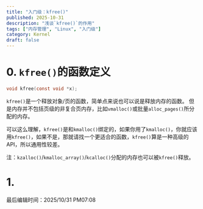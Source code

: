 ```yaml
---
title: "入门级：kfree()"
published: 2025-10-31
description: "浅谈`kfree()`的作用"
tags: ["内存管理", "Linux", "入门级"]
category: Kernel
draft: false
---
```


# 0. `kfree()`的函数定义
```c
void kfree(const void *x);
```
`kfree()`是一个释放对象/页的函数，简单点来说也可以说是释放内存的函数。
但是内存并不包括页级的非复合页内存，比如`vmalloc()`或批量`alloc_pages()`所分配的内存。

可以这么理解，`kfree()`是和`kmalloc()`绑定的，如果你用了`kmalloc()`，你就应该用`kfree()`，如果不是，那就请找一个更适合的函数，`kfree()`算是一种高级的API，所以通用性较差。

注：`kzalloc()`/`kmalloc_array()`/`kcalloc()`分配的内存也可以被`kfree()`释放。



# 1. 

最后编辑时间：2025/10/31 PM07:08
